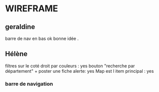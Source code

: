 # WIREFRAME

## geraldine 

barre de nav en bas ok bonne idée .

## Hélène

filtres sur le coté droit par couleurs : yes
bouton "recherche par département"  + poster une fiche alerte: yes
Map est l item principal : yes



### barre de navigation 

